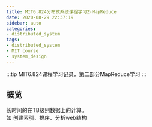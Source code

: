 ```yaml
---
title: MIT6.824分布式系统课程学习2-MapReduce
date: 2020-08-29 22:37:19
sidebar: auto
categories:
- distributed_system
tags:
- distributed_system
- MIT course
- system_design
---
```

:::tip
MIT6.824课程学习记录，第二部分MapReduce学习
:::
<!-- more -->
## 概览
长时间的在TB级别数据上的计算。  
如 创建索引、排序、分析web结构
